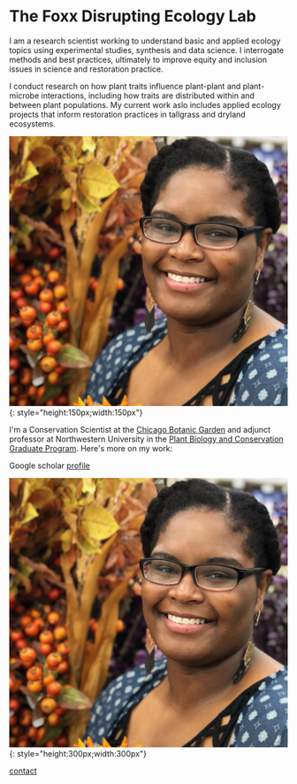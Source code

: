 # The Foxx Disrupting Ecology Lab

I am a research scientist working to understand basic and applied ecology topics using experimental studies, synthesis and data science. I interrogate methods and best practices, ultimately to improve equity and inclusion issues in science and restoration practice.

I conduct research on how plant traits influence plant-plant and plant-microbe interactions, including how traits are distributed within and between plant populations. My current work aslo includes applied ecology projects that inform restoration practices in tallgrass and dryland ecosystems.

![](Foxx_headshot.jpg){: style="height:150px;width:150px"}


I'm a Conservation Scientist at the [Chicago Botanic Garden](https://www.chicagobotanic.org/research) and adjunct professor at Northwestern University in the [Plant Biology and Conservation Graduate Program](https://plantbiology.northwestern.edu/). Here's more on my work:

Google scholar [profile](https://scholar.google.com/citations?user=nlWrL0YAAAAJ&hl=en)

![](Foxx_headshot.jpg){: style="height:300px;width:300px"}

[contact](mailto:afoxx@chicagobotanic.org)
